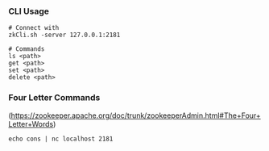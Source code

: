 ### CLI Usage

    # Connect with
    zkCli.sh -server 127.0.0.1:2181

    # Commands
    ls <path>
    get <path>
    set <path> 
    delete <path>

### Four Letter Commands

(https://zookeeper.apache.org/doc/trunk/zookeeperAdmin.html#The+Four+Letter+Words)

    echo cons | nc localhost 2181
